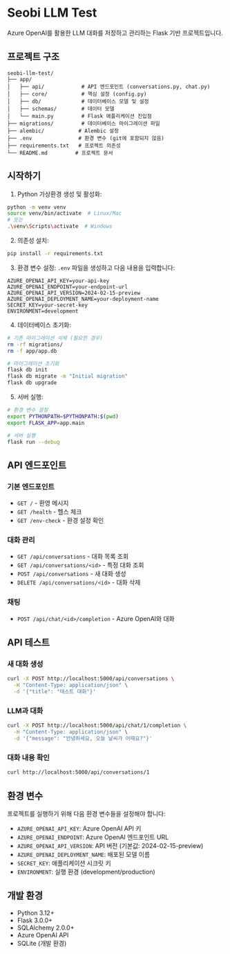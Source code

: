 # Seobi LLM Test

Azure OpenAI를 활용한 LLM 대화를 저장하고 관리하는 Flask 기반 프로젝트입니다.

## 프로젝트 구조

```
seobi-llm-test/
├── app/
│   ├── api/            # API 엔드포인트 (conversations.py, chat.py)
│   ├── core/           # 핵심 설정 (config.py)
│   ├── db/             # 데이터베이스 모델 및 설정
│   ├── schemas/        # 데이터 모델
│   └── main.py         # Flask 애플리케이션 진입점
├── migrations/         # 데이터베이스 마이그레이션 파일
├── alembic/           # Alembic 설정
├── .env               # 환경 변수 (git에 포함되지 않음)
├── requirements.txt   # 프로젝트 의존성
└── README.md         # 프로젝트 문서
```

## 시작하기

1. Python 가상환경 생성 및 활성화:
```bash
python -m venv venv
source venv/bin/activate  # Linux/Mac
# 또는
.\venv\Scripts\activate  # Windows
```

2. 의존성 설치:
```bash
pip install -r requirements.txt
```

3. 환경 변수 설정:
`.env` 파일을 생성하고 다음 내용을 입력합니다:
```env
AZURE_OPENAI_API_KEY=your-api-key
AZURE_OPENAI_ENDPOINT=your-endpoint-url
AZURE_OPENAI_API_VERSION=2024-02-15-preview
AZURE_OPENAI_DEPLOYMENT_NAME=your-deployment-name
SECRET_KEY=your-secret-key
ENVIRONMENT=development
```

4. 데이터베이스 초기화:
```bash
# 기존 마이그레이션 삭제 (필요한 경우)
rm -rf migrations/
rm -f app/app.db

# 마이그레이션 초기화
flask db init
flask db migrate -m "Initial migration"
flask db upgrade
```

5. 서버 실행:
```bash
# 환경 변수 설정
export PYTHONPATH=$PYTHONPATH:$(pwd)
export FLASK_APP=app.main

# 서버 실행
flask run --debug
```

## API 엔드포인트

### 기본 엔드포인트
- `GET /` - 환영 메시지
- `GET /health` - 헬스 체크
- `GET /env-check` - 환경 설정 확인

### 대화 관리
- `GET /api/conversations` - 대화 목록 조회
- `GET /api/conversations/<id>` - 특정 대화 조회
- `POST /api/conversations` - 새 대화 생성
- `DELETE /api/conversations/<id>` - 대화 삭제

### 채팅
- `POST /api/chat/<id>/completion` - Azure OpenAI와 대화

## API 테스트

### 새 대화 생성
```bash
curl -X POST http://localhost:5000/api/conversations \
  -H "Content-Type: application/json" \
  -d '{"title": "테스트 대화"}'
```

### LLM과 대화
```bash
curl -X POST http://localhost:5000/api/chat/1/completion \
  -H "Content-Type: application/json" \
  -d '{"message": "안녕하세요, 오늘 날씨가 어때요?"}'
```

### 대화 내용 확인
```bash
curl http://localhost:5000/api/conversations/1
```

## 환경 변수

프로젝트를 실행하기 위해 다음 환경 변수들을 설정해야 합니다:

- `AZURE_OPENAI_API_KEY`: Azure OpenAI API 키
- `AZURE_OPENAI_ENDPOINT`: Azure OpenAI 엔드포인트 URL
- `AZURE_OPENAI_API_VERSION`: API 버전 (기본값: 2024-02-15-preview)
- `AZURE_OPENAI_DEPLOYMENT_NAME`: 배포된 모델 이름
- `SECRET_KEY`: 애플리케이션 시크릿 키
- `ENVIRONMENT`: 실행 환경 (development/production)

## 개발 환경

- Python 3.12+
- Flask 3.0.0+
- SQLAlchemy 2.0.0+
- Azure OpenAI API
- SQLite (개발 환경)